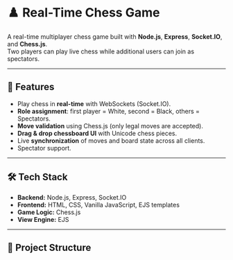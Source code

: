 # ♟️ Real-Time Chess Game

A real-time multiplayer chess game built with **Node.js**, **Express**, **Socket.IO**, and **Chess.js**.  
Two players can play live chess while additional users can join as spectators.

---

## 🚀 Features
- Play chess in **real-time** with WebSockets (Socket.IO).
- **Role assignment**: first player = White, second = Black, others = Spectators.
- **Move validation** using Chess.js (only legal moves are accepted).
- **Drag & drop chessboard UI** with Unicode chess pieces.
- Live **synchronization** of moves and board state across all clients.
- Spectator support.

---

## 🛠️ Tech Stack
- **Backend:** Node.js, Express, Socket.IO
- **Frontend:** HTML, CSS, Vanilla JavaScript, EJS templates
- **Game Logic:** Chess.js
- **View Engine:** EJS

---

## 📂 Project Structure
